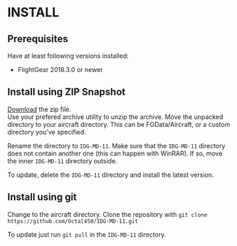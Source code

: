 # INSTALL
## Prerequisites
Have at least following versions installed:
* FlightGear 2018.3.0 or newer

## Install using ZIP Snapshot
[Download](https://github.com/Octal450/IDG-MD-11/archive/master.zip) the zip file.  
Use your prefered archive utility to unzip the archive.
Move the unpacked directory to your aircraft directory. This can be FGData/Aircraft, or a custom directory you've specified.

Rename the directory to `IDG-MD-11`.
Make sure that the `IDG-MD-11` directory does not contain another one (this can happen with WinRAR). If so, move the inner `IDG-MD-11` directory outside.

To update, delete the `IDG-MD-11` directory and install the latest version.

## Install using git
Change to the aircraft directory.
Clone the repository with `git clone https://github.com/Octal450/IDG-MD-11.git`

To update just run `git pull` in the `IDG-MD-11` directory.
